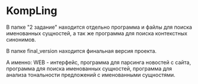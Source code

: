 # KompLing

В папке "2 задание" находится отдельно программа и файлы для поиска именованных сущностей, а так же программа для поиска контекстных синонимов.

В папке final_version находится финальная версия проекта. 

А именно: WEB - интерфейс, программа для парсинга новостей с сайта, программа для поиска именованных сущностей, программа для анализа тональности предложений с именованными сущностями.
